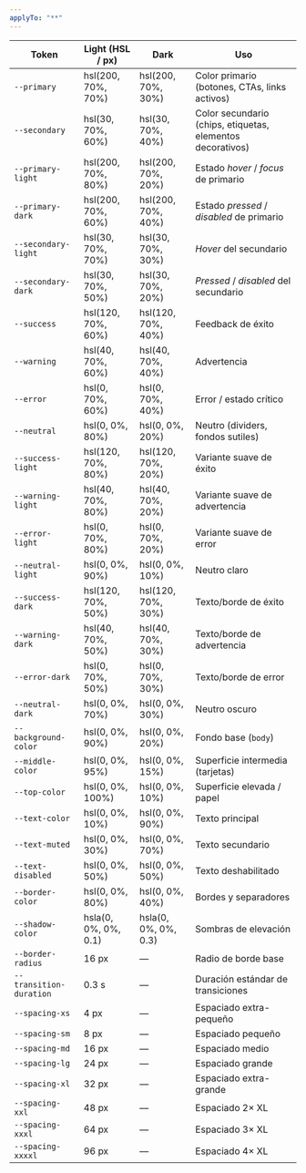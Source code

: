 ```yaml
---
applyTo: "**"
---
```


| Token                   | Light (HSL / px)     | Dark                 | Uso                                                        |
| ----------------------- | -------------------- | -------------------- | ---------------------------------------------------------- |
| `--primary`             | hsl(200, 70%, 70%)   | hsl(200, 70%, 30%)   | Color primario (botones, CTAs, links activos)              |
| `--secondary`           | hsl(30, 70%, 60%)    | hsl(30, 70%, 40%)    | Color secundario (chips, etiquetas, elementos decorativos) |
| `--primary-light`       | hsl(200, 70%, 80%)   | hsl(200, 70%, 20%)   | Estado _hover_ / _focus_ de primario                       |
| `--primary-dark`        | hsl(200, 70%, 60%)   | hsl(200, 70%, 40%)   | Estado _pressed_ / _disabled_ de primario                  |
| `--secondary-light`     | hsl(30, 70%, 70%)    | hsl(30, 70%, 30%)    | _Hover_ del secundario                                     |
| `--secondary-dark`      | hsl(30, 70%, 50%)    | hsl(30, 70%, 20%)    | _Pressed_ / _disabled_ del secundario                      |
| `--success`             | hsl(120, 70%, 60%)   | hsl(120, 70%, 40%)   | Feedback de éxito                                          |
| `--warning`             | hsl(40, 70%, 60%)    | hsl(40, 70%, 40%)    | Advertencia                                                |
| `--error`               | hsl(0, 70%, 60%)     | hsl(0, 70%, 40%)     | Error / estado crítico                                     |
| `--neutral`             | hsl(0, 0%, 80%)      | hsl(0, 0%, 20%)      | Neutro (dividers, fondos sutiles)                          |
| `--success-light`       | hsl(120, 70%, 80%)   | hsl(120, 70%, 20%)   | Variante suave de éxito                                    |
| `--warning-light`       | hsl(40, 70%, 80%)    | hsl(40, 70%, 20%)    | Variante suave de advertencia                              |
| `--error-light`         | hsl(0, 70%, 80%)     | hsl(0, 70%, 20%)     | Variante suave de error                                    |
| `--neutral-light`       | hsl(0, 0%, 90%)      | hsl(0, 0%, 10%)      | Neutro claro                                               |
| `--success-dark`        | hsl(120, 70%, 50%)   | hsl(120, 70%, 30%)   | Texto/borde de éxito                                       |
| `--warning-dark`        | hsl(40, 70%, 50%)    | hsl(40, 70%, 30%)    | Texto/borde de advertencia                                 |
| `--error-dark`          | hsl(0, 70%, 50%)     | hsl(0, 70%, 30%)     | Texto/borde de error                                       |
| `--neutral-dark`        | hsl(0, 0%, 70%)      | hsl(0, 0%, 30%)      | Neutro oscuro                                              |
| `--background-color`    | hsl(0, 0%, 90%)      | hsl(0, 0%, 20%)      | Fondo base (`body`)                                        |
| `--middle-color`        | hsl(0, 0%, 95%)      | hsl(0, 0%, 15%)      | Superficie intermedia (tarjetas)                           |
| `--top-color`           | hsl(0, 0%, 100%)     | hsl(0, 0%, 10%)      | Superficie elevada / papel                                 |
| `--text-color`          | hsl(0, 0%, 10%)      | hsl(0, 0%, 90%)      | Texto principal                                            |
| `--text-muted`          | hsl(0, 0%, 30%)      | hsl(0, 0%, 70%)      | Texto secundario                                           |
| `--text-disabled`       | hsl(0, 0%, 50%)      | hsl(0, 0%, 50%)      | Texto deshabilitado                                        |
| `--border-color`        | hsl(0, 0%, 80%)      | hsl(0, 0%, 40%)      | Bordes y separadores                                       |
| `--shadow-color`        | hsla(0, 0%, 0%, 0.1) | hsla(0, 0%, 0%, 0.3) | Sombras de elevación                                       |
| `--border-radius`       | 16 px                | —                    | Radio de borde base                                        |
| `--transition-duration` | 0.3 s                | —                    | Duración estándar de transiciones                          |
| `--spacing-xs`          | 4 px                 | —                    | Espaciado extra-pequeño                                    |
| `--spacing-sm`          | 8 px                 | —                    | Espaciado pequeño                                          |
| `--spacing-md`          | 16 px                | —                    | Espaciado medio                                            |
| `--spacing-lg`          | 24 px                | —                    | Espaciado grande                                           |
| `--spacing-xl`          | 32 px                | —                    | Espaciado extra-grande                                     |
| `--spacing-xxl`         | 48 px                | —                    | Espaciado 2× XL                                            |
| `--spacing-xxxl`        | 64 px                | —                    | Espaciado 3× XL                                            |
| `--spacing-xxxxl`       | 96 px                | —                    | Espaciado 4× XL                                            |

